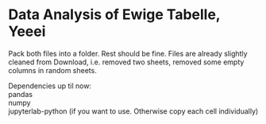 # Data Analysis of Ewige Tabelle, Yeeei

Pack both files into a folder. Rest should be fine.
Files are already slightly cleaned from Download, i.e. removed two sheets, removed some empty columns in random sheets.

Dependencies up til now:<br>
pandas <br>
numpy <br>
jupyterlab-python (if you want to use. Otherwise copy each cell individually)
